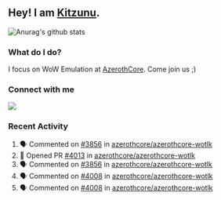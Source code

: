 ## Hey! I am [Kitzunu](https://Github.com/Kitzunu).

![Anurag's github stats](https://github-readme-stats.kitzunu.vercel.app/api?username=Kitzunu&show_icons=true)

### What do I do?

I focus on WoW Emulation at [AzerothCore](https://Github.com/AzerothCore). Come join us ;)

### Connect with me
[![](https://img.shields.io/badge/AzerothCore%20Discord-Connect%20with%20me!-green)](https://discord.com/invite/gkt4y2x)

### Recent Activity

<!--START_SECTION:activity-->
1. 🗣 Commented on [#3856](https://github.com/azerothcore/azerothcore-wotlk/issues/3856) in [azerothcore/azerothcore-wotlk](https://github.com/azerothcore/azerothcore-wotlk)
2. 💪 Opened PR [#4013](https://github.com/azerothcore/azerothcore-wotlk/pull/4013) in [azerothcore/azerothcore-wotlk](https://github.com/azerothcore/azerothcore-wotlk)
3. 🗣 Commented on [#3856](https://github.com/azerothcore/azerothcore-wotlk/issues/3856) in [azerothcore/azerothcore-wotlk](https://github.com/azerothcore/azerothcore-wotlk)
4. 🗣 Commented on [#4008](https://github.com/azerothcore/azerothcore-wotlk/issues/4008) in [azerothcore/azerothcore-wotlk](https://github.com/azerothcore/azerothcore-wotlk)
5. 🗣 Commented on [#4008](https://github.com/azerothcore/azerothcore-wotlk/issues/4008) in [azerothcore/azerothcore-wotlk](https://github.com/azerothcore/azerothcore-wotlk)
<!--END_SECTION:activity-->
